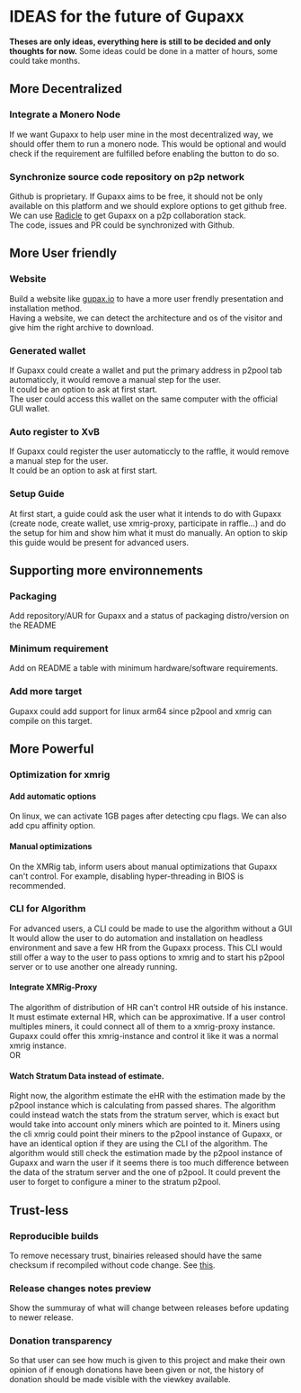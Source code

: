# IDEAS for the future of Gupaxx


**Theses are only ideas, everything here is still to be decided and only thoughts for now.**
Some ideas could be done in a matter of hours, some could take months.

## More Decentralized
### Integrate a Monero Node
If we want Gupaxx to help user mine in the most decentralized way, we should offer them to run a monero node.
This would be optional and would check if the requirement are fulfilled before enabling the button to do so.
### Synchronize source code repository on p2p network
Github is proprietary. If Gupaxx aims to be free, it should not be only available on this platform and we should explore options to get github free.  
We can use [Radicle](https://radicle.xyz/) to get Gupaxx on a p2p collaboration stack.  
The code, issues and PR could be synchronized with Github.  

## More User friendly
### Website
Build a website like [gupax.io](https://gupax.io) to have a more user frendly presentation and installation method.  
Having a website, we can detect the architecture and os of the visitor and give him the right archive to download.
### Generated wallet
If Gupaxx could create a wallet and put the primary address in p2pool tab automaticcly, it would remove a manual step for the user.  
It could be an option to ask at first start.  
The user could access this wallet on the same computer with the official GUI wallet.
### Auto register to XvB
If Gupaxx could register the user automaticcly to the raffle, it would remove a manual step for the user.  
It could be an option to ask at first start.  
### Setup Guide
At first start, a guide could ask the user what it intends to do with Gupaxx (create node, create wallet, use xmrig-proxy, participate in raffle...) and do the setup for him and show him what it must do manually. An option to skip this guide would be present for advanced users.

## Supporting more environnements
### Packaging
Add repository/AUR for Gupaxx and a status of packaging distro/version on the README
### Minimum requirement
Add on README a table with minimum hardware/software requirements.
### Add more target
Gupaxx could add support for linux arm64 since p2pool and xmrig can compile on this target. 

## More Powerful
### Optimization for xmrig
#### Add automatic options
On linux, we can activate 1GB pages after detecting cpu flags. We can also add cpu affinity option.
#### Manual optimizations
On the XMRig tab, inform users about manual optimizations that Gupaxx can't control. For example, disabling hyper-threading in BIOS is recommended.
### CLI for Algorithm
For advanced users, a CLI could be made to use the algorithm without a GUI
It would allow the user to do automation and installation on headless environment and save a few HR from the Gupaxx process.
This CLI would still offer a way to the user to pass options to xmrig and to start his p2pool server or to use another one already running.  
#### Integrate XMRig-Proxy
The algorithm of distribution of HR can't control HR outside of his instance.
It must estimate external HR, which can be approximative.
If a user control multiples miners, it could connect all of them to a xmrig-proxy instance.
Gupaxx could offer this xmrig-instance and control it like it was a normal xmrig instance.  
OR
#### Watch Stratum Data instead of estimate.
Right now, the algorithm estimate the eHR with the estimation made by the p2pool instance which is calculating from passed shares.
The algorithm could instead watch the stats from the stratum server, which is exact but would take into account only miners which are pointed to it.
Miners using the cli xmrig could point their miners to the p2pool instance of Gupaxx, or have an identical option if they are using the CLI of the algorithm.
The algorithm would still check the estimation made by the p2pool instance of Gupaxx and warn the user if it seems there is too much difference between the data of the stratum server and the one of p2pool. It could prevent the user to forget to configure a miner to the stratum p2pool.


## Trust-less
### Reproducible builds
To remove necessary trust, binairies released should have the same checksum if recompiled without code change.
See [this](https://reproducible-builds.org).
### Release changes notes preview
Show the summuray of what will change between releases before updating to newer release.
### Donation transparency
So that user can see how much is given to this project and make their own opinion of if enough donations have been given or not, the history of donation should be made visible with the viewkey available.  
